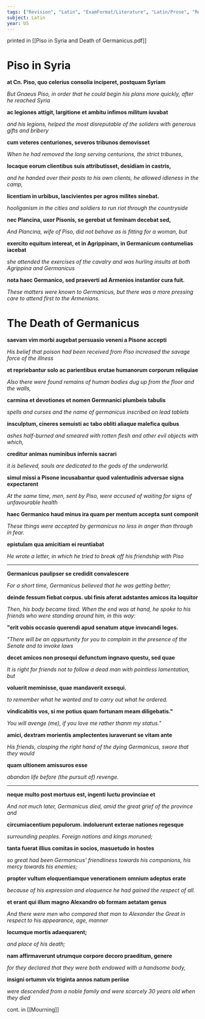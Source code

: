 ```yaml
---
tags: ["Revision", "Latin", "ExamFormat/Literature", "Latin/Prose", "Revision/RevisionNotes"]
subject: Latin
year: U5
---
```


printed in [[Piso in Syria and Death of Germanicus.pdf]]

# Piso in Syria

**at Cn. Piso, quo celerius consolia inciperet, postquam Syriam**

*But Gnaeus Piso, in order that he could begin his plans more quickly, after he reached Syria*

**ac legiones attigit, largitione et ambitu infimos militum iuvabat**

*and his legions, helped the most disreputable of the soliders with generous gifts and bribery*

**cum veteres centuriones, severos tribunos demovisset**

*When he had removed the long serving centurions, the strict tribunes,*

**locaque eorum clientibus suis attributisset, desidiam in castris,**

*and he handed over their posts to his own clients, he allowed idleness in the camp,*

**licentiam in urbibus, lascivientes per agros milites sinebat.**

*hooliganism in the cities and soldiers to run riot through the countryside*

**nec Plancina, uxor Pisonis, se gerebat ut feminam decebat sed,**

*And Plancina, wife of Piso, did not behave as is fitting for a woman, but*

**exercito equitum intereat, et in Agrippinam, in Germanicum contumelias iacebat**

*she attended the exercises of the cavalry and was hurling insults at both Agrippina and Germanicus*

**nota haec Germanico, sed praeverti ad Armenios instantior cura fuit.**

*These matters were known to Germanicus, but there was a more pressing care to attend first to the Armenians.*

# The Death of Germanicus

**saevam vim morbi augebat persuasio veneni a Pisone accepti**

*His belief that poison had been received from Piso increased the savage force of the illness*

**et repriebantur solo ac parientibus erutae humanorum corporum reliquiae**

*Also there were found remains of human bodies dug up from the floor and the walls,*

**carmina et devotiones et nomen Germnanici plumbeis tabulis**

*spells and curses and the name of germanicus inscribed on lead tablets*

**insculptum, cineres semuisti ac tabo obliti aliaque malefica quibus**

*ashes half-burned and smeared with rotten flesh and other evil objects with which,*

**creditur animas numinibus infernis sacrari**

*it is believed, souls are dedicated to the gods of the underworld.*

**simul missi a Pisone incusabantur quod valentudinis adversae signa expectarent**

*At the same time, men, sent by Piso, were accused of waiting for signs of unfavourable health*

**haec Germanico haud minus ira quam per mentum accepta sunt componit**

*These things were accepted by germanicus no less in anger than through in fear.*

**epistulam qua amicitiam ei reuntiabat**

*He wrote a letter, in which he tried to break off his friendship with Piso*

---

**Germanicus paulipser se credidit convalescere**

*For a short time, Germanicus believed that he was getting better;*

**deinde fessum fiebat corpus. ubi finis aferat adstantes amicos ita loquitor**

*Then, his body became tired. When the end was at hand, he spoke to his friends who were standing around him, in this way:*

**"erit vobis occasio querendi apud senatum atque invocandi leges.**

*"There will be an oppurtunity for you to complain in the presence of the Senate and to invoke laws*

**decet amicos non prosequi defunctum ingnavo questu, sed quae**

*It is right for friends not to follow a dead man with pointless lamentation, but*

**voluerit meminisse, quae mandaverit exsequi.**

*to remember what he wanted and to carry out what he ordered.*

**vindicabitis vos, si me potius quam fortunam meam diligebatis."**

*You will avenge (me), if you love me rather thanm my status."*

**amici, dextram morientis amplectentes iuraverunt se vitam ante**

*His friends, clasping the right hand of the dying Germanicus, swore that they would*

**quam ultionem amissuros esse**

*abandon life before (the pursuit of) revenge.*

---

**neque multo post mortuus est, ingenti luctu provinciae et**

*And not much later, Germanicus died, amid the great grief of the province and*

**circumiacentium populorum. indoluerunt exterae nationes regesque**

*surrounding peoples. Foreign nations and kings moruned;*

**tanta fuerat illius comitas in socios, masuetudo in hostes**

*so great had been Germanicus' friendliness towards his companions, his mercy towards his enemies;*

**propter vultum eloquentiamque venerationem omnium adeptus erate**

*because of his expression and eloquence he had gained the respect of all.*

**et erant qui illum magno Alexandro ob formam aetatam genus**

*And there were men who compared that man to Alexander the Great in respect to his appearance, age, manner*

**locumque mortis adaequarent;**

*and place of his death;*

**nam affirmaverunt utrumque corpore decoro praeditum, genere**

*for they declared that they were both endowed with a handsome body,*

**insigni ortumm vix triginta annos natum periise**

*were descended from a noble family and were scarcely 30 years old when they died*

cont. in [[Mourning]]